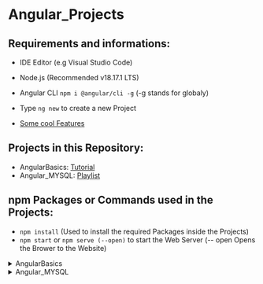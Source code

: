 # Angular_Projects
 
## Requirements and informations:

- IDE Editor (e.g Visual Studio Code)
- Node.js (Recommended v18.17.1 LTS)
- Angular CLI `npm i @angular/cli -g` (-g stands for globaly)

- Type `ng new` to create a new Project
- [Some cool Features](https://www.youtube.com/watch?v=XIUv27nYcLE)

## Projects in this Repository:
- AngularBasics: [Tutorial](https://www.udemy.com/course/angular-6-for-beginners-by-harsha)
- Angular_MYSQL: [Playlist](https://www.youtube.com/playlist?list=PL9_OU-1M9E_vg0cAHlaN4-yokOP5vyrat)

## npm Packages or Commands used in the Projects:

- `npm install` (Used to install the required Packages inside the Projects)
- `npm start` or `npm serve (--open)` to start the Web Server (-- open Opens the Brower to the Website)

<details>
<summary>AngularBasics</summary>
<br>

- `npm i bootstrap@4.0.0 --save`
- `npm i jquery --save`
- `npm i popper.js --save`

</details>

<details>
<summary>Angular_MYSQL</summary>
<br>

- Required: MySQL (Workspace or XAMPP) & Postman

#### Backend:

- `npm init -y`
- `npm i express`
- `npm i -D nodemon`
- `npm i mysql2 body-parser`

#### Frontend:

- `ng add @angular/material`
- `ng g c components/grocery-list --skipTests=true` (For the grocery-list component creation)

</details>
